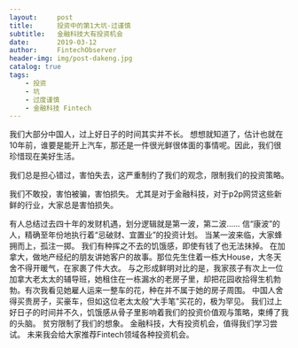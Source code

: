 ```yaml
---
layout:     post
title:      投资中的第1大坑-过谨慎
subtitle:   金融科技大有投资机会
date:       2019-03-12
author:     FintechObserver
header-img: img/post-dakeng.jpg
catalog: true
tags:
    - 投资
    - 坑
    - 过度谨慎
	- 金融科技 Fintech
---
```


我们大部分中国人，过上好日子的时间其实并不长。
想想就知道了，估计也就在10年前，谁要是能开上汽车，那还是一件很光鲜很体面的事情呢。因此，我们很珍惜现在美好生活。

我们总是担心错过，害怕失去，这严重制约了我们的观念，限制我们的投资策略。

我们不敢投，害怕被骗，害怕损失。
尤其是对于金融科技，对于p2p网贷这些新鲜的行业，大家总是害怕损失。

有人总结过去四十年的发财机遇，划分逻辑就是第一波，第二波……
信“康波”的人，精确至年份地执行着“忌破财、宜置业”的投资计划。
当某一波来临，大家蜂拥而上，孤注一掷。
我们有种挥之不去的饥饿感，即使有钱了也无法抹掉。
在加拿大，做地产经纪的朋友讲她客户的故事。那位先生住着一栋大House，大冬天舍不得开暖气，在家裹了件大衣。
与之形成鲜明对比的是，我家孩子有次上一位加拿大老太太的辅导班，她租住在一栋漏水的老房子里，却把花园收拾得生机勃勃。有次我看见她雇人运来一整车的花，种在并不属于她的房子周围。
中国人舍得买贵房子，买豪车，但如这位老太太般“大手笔”买花的，极为罕见。
我们过上好日子的时间并不久，饥饿感从骨子里影响着我们的投资价值观与策略，束缚了我的头脑。
贫穷限制了我们的想象。
金融科技，大有投资机会，值得我们学习尝试。
未来我会给大家推荐Fintech领域各种投资机会。